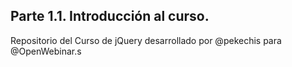 ## Parte 1.1. Introducción al curso.

Repositorio del Curso de jQuery desarrollado por @pekechis para @OpenWebinar.s
